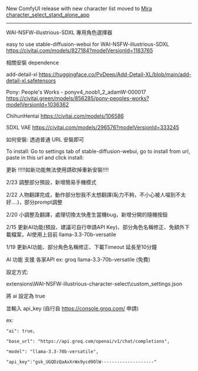 New ComfyUI release with new character list moved to [Mira](https://github.com/mirabarukaso/ComfyUI_Mira#wai-illustrious-character-select)      
[character_select_stand_alone_app](https://github.com/mirabarukaso/character_select_stand_alone_app)     

------

WAI-NSFW-illustrious-SDXL 專用角色選擇器

easy to use stable-diffusion-webui for WAI-NSFW-illustrious-SDXL https://civitai.com/models/827184?modelVersionId=1183765

相關安裝 dependence

add-detail-xl  https://huggingface.co/PvDeep/Add-Detail-XL/blob/main/add-detail-xl.safetensors

Pony: People's Works - ponyv4_noob1_2_adamW-000017  https://civitai.green/models/856285/pony-peoples-works?modelVersionId=1036362

ChihunHentai  https://civitai.com/models/106586

SDXL VAE  https://civitai.com/models/296576?modelVersionId=333245

如何安裝: 透過普通 URL 安裝即可

To install: Go to settings tab of stable-diffusion-webui, go to install from url, paste in this url and click install:

更新 !!!!!如新功能無法使用請砍掉重新安裝!!!!

2/23 調整部分預設，新增簡易手機模式

2/22 人物翻譯完成，動作部分恕我不太想翻譯(恥力不夠，不小心被人喵到不太好....)，部分prompt調整

2/20 小調整及翻譯，處理切換太快產生當機bug，新增分開的隨機按鈕

2/15 更新AI功能(預設、建議可自行申請API Key)、部分角色名稱修正、免額外下載檔案，AI使用上目前 llama-3.3-70b-versatile

1/19 更新AI功能、部分角色名稱修正、下載Timeout 延長至10分鐘

AI 功能 支援 各家API ex: groq llama-3.3-70b-versatile (免費) 

設定方式:

extensions\WAI-NSFW-illustrious-character-select\custom_settings.json

將 ai 設定為 true

並輸入 api_key (自行自 https://console.groq.com/ 申請)

ex:

    "ai": true,
    
    "base_url": "https://api.groq.com/openai/v1/chat/completions",
    
    "model": "llama-3.3-70b-versatile",
    
    "api_key":"gsk_UGQDzQaAxXrWx9ycd9OlW--------------------"
    


